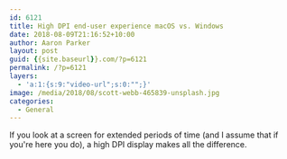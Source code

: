 ```yaml
---
id: 6121
title: High DPI end-user experience macOS vs. Windows
date: 2018-08-09T21:16:52+10:00
author: Aaron Parker
layout: post
guid: {{site.baseurl}}.com/?p=6121
permalink: /?p=6121
layers:
  - 'a:1:{s:9:"video-url";s:0:"";}'
image: /media/2018/08/scott-webb-465839-unsplash.jpg
categories:
  - General
---
```

If you look at a screen for extended periods of time (and I assume that if you're here you do), a high DPI display makes all the difference.